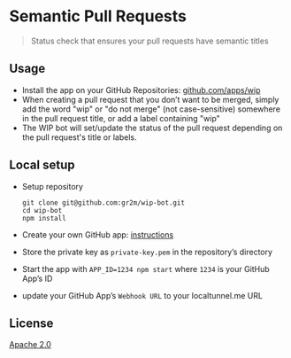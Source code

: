 # Semantic Pull Requests

> Status check that ensures your pull requests have semantic titles

## Usage

- Install the app on your GitHub Repositories: [github.com/apps/wip](https://github.com/apps/wip)
- When creating a pull request that you don’t want to be merged, simply add the
  word "wip" or "do not merge" (not case-sensitive) somewhere in the pull request title,
  or add a label containing "wip"
- The WIP bot will set/update the status of the pull request depending on the
  pull request's title or labels.

## Local setup

- Setup repository

  ```
  git clone git@github.com:gr2m/wip-bot.git
  cd wip-bot
  npm install
  ```
- Create your own GitHub app: [instructions](https://probot.github.io/docs/development/#configure-a-github-app)
- Store the private key as `private-key.pem` in the repository’s directory
- Start the app with `APP_ID=1234 npm start` where `1234` is your GitHub App’s ID
- update your GitHub App’s `Webhook URL` to your localtunnel.me URL

## License

[Apache 2.0](LICENSE)
